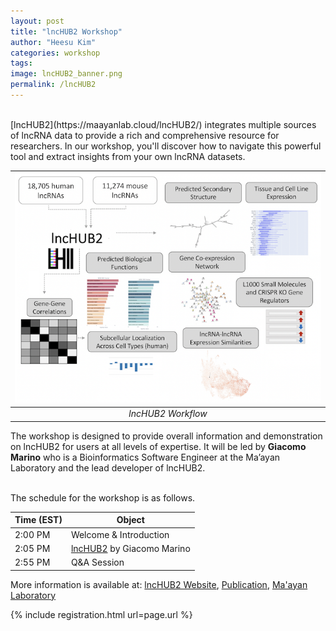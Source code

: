 ```yaml
---
layout: post
title: "lncHUB2 Workshop"
author: "Heesu Kim"
categories: workshop
tags: 
image: lncHUB2_banner.png
permalink: /lncHUB2
---
```


<br>
[lncHUB2](https://maayanlab.cloud/lncHUB2/) integrates multiple sources of lncRNA data to provide a rich and comprehensive resource for researchers. In our workshop, you'll discover how to navigate this powerful tool and extract insights from your own lncRNA datasets.

| ![img](./assets/images/lnchub2_1.png) |
|:--:| 
| *lncHUB2 Workflow* |
The workshop is designed to provide overall information and demonstration on lncHUB2 for users at all levels of expertise. It will be led by **Giacomo Marino** who is a Bioinformatics Software Engineer at the Ma’ayan Laboratory and the lead developer of lncHUB2.


<br>The schedule for the workshop is as follows. <br>

Time (EST) | Object  
----- | ------------------
2:00 PM  | Welcome & Introduction
2:05 PM  | [lncHUB2](https://maayanlab.cloud/lncHUB2/) by Giacomo Marino
2:55 PM  | Q&A Session


More information is available at: [lncHUB2 Website](https://maayanlab.cloud/lncHUB2/), [Publication](https://pubmed.ncbi.nlm.nih.gov/36869839/), [Ma'ayan Laboratory](https://labs.icahn.mssm.edu/maayanlab/)

{% include registration.html url=page.url %}


